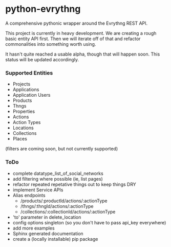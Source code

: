 # python-evrythng

A comprehensive pythonic wrapper around the Evrythng REST API.

This project is currently in heavy development. We are creating a rough basic
entity API first. Then we will iterate off of that and refactor commonalities
into something worth using.

It hasn't quite reached a usable alpha, though that will happen soon. This
status will be updated accordingly.

### Supported Entities

- Projects
- Applications
- Application Users
- Products
- Thngs
- Properties
- Actions
- Action Types
- Locations
- Collections
- Places

(filters are coming soon, but not currently supported)

### ToDo

- complete datatype_list_of_social_networks
- add filtering where possible (ie, list pages)
- refactor repeated repetative things out to keep things DRY
- implement Service APIs
- Alias endpoints
    - /products/:productId/actions/:actionType
    - /thngs/:thngId/actions/:actionType
    - /collections/:collectionId/actions/:actionType
- 'to' parameter in delete_location
- config options singleton (so you don't have to pass api_key everywhere)
- add more examples
- Sphinx generated documentation
- create a (locally installable) pip package
